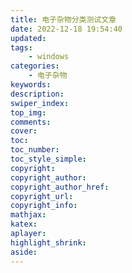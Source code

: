 ```yaml
---
title: 电子杂物分类测试文章
date: 2022-12-18 19:54:40
updated:
tags:
    - windows
categories:
    - 电子杂物
keywords:
description:
swiper_index:
top_img:
comments:
cover:
toc:
toc_number:
toc_style_simple:
copyright:
copyright_author:
copyright_author_href:
copyright_url:
copyright_info:
mathjax:
katex:
aplayer:
highlight_shrink:
aside:
---
```


